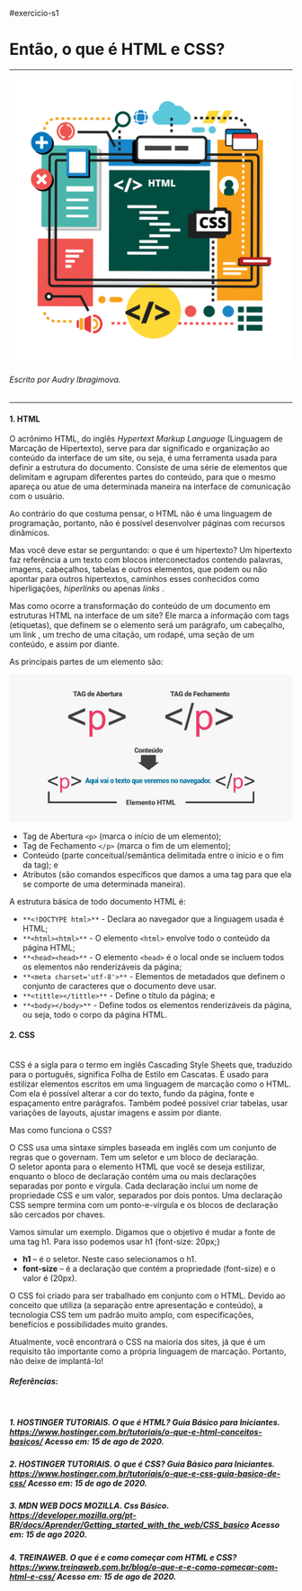 #exercicio-s1

# Então, o que é HTML e CSS?

__________

![Imagem vetor de HTML e CSS ](.\imagens\html_css.jpg)

###### _Escrito por Audry  Ibragimova._
____________
#### 1. HTML

O acrônimo HTML, do inglês _Hypertext Markup Language_ (Linguagem de Marcação de Hipertexto), serve para dar significado e organização ao conteúdo da interface de um site, ou seja, é uma ferramenta usada para definir a estrutura do documento. Consiste de uma série de elementos que delimitam e agrupam diferentes partes do conteúdo, para que o mesmo apareça ou atue de uma determinada maneira na interface de comunicação com o usuário.

Ao contrário do que costuma pensar, o HTML não é uma linguagem de programação, portanto, não é possível desenvolver páginas com recursos dinâmicos.

Mas você deve estar se perguntando: o que é um hipertexto? Um hipertexto faz referência a um texto com blocos interconectados contendo palavras, imagens, cabeçalhos, tabelas e outros elementos, que podem ou não apontar para outros hipertextos, caminhos esses conhecidos como hiperligações, _hiperlinks_ ou apenas _links_ .

Mas como ocorre a transformação do conteúdo de um documento em estruturas HTML na interface de um site? Ele marca a informação com tags (etiquetas), que definem se o elemento será um parágrafo, um cabeçalho, um link , um trecho de uma citação, um rodapé, uma seção de um conteúdo, e assim por diante.

As principais partes de um elemento são:

![imagem da estrutura de um elemento html](.\imagens\estrutura-de-um-elemento-html.jpg)

- Tag de Abertura ``<p>`` (marca o início de um elemento);
- Tag de Fechamento ``</p>`` (marca o fim de um elemento);
- Conteúdo (parte conceitual/semântica delimitada entre o início e o fim da tag); e
- Atributos (são comandos específicos que damos a uma tag para que ela se comporte de uma determinada maneira).

A estrutura básica de todo documento HTML é:

- ``**<!DOCTYPE html>**`` - Declara ao navegador que a linguagem usada é  HTML;
- ``**<html><html>**`` - O elemento ``<html>`` envolve todo o conteúdo da página HTML;
- ``**<head><head>**`` - O elemento ``<head>`` é o local onde se incluem todos os elementos não renderizáveis da página;
- ``**<meta charset='utf-8'>**`` - Elementos de metadados que definem o conjunto de caracteres que o documento deve usar.
- ``**<tittle></tittle>**`` - Define o título da página; e
- ``**<body></body>**`` - Define todos os elementos renderizáveis da página, ou seja, todo o corpo da página HTML.

#### 2. CSS
<br>
CSS é a sigla para o termo em inglês Cascading Style Sheets que, traduzido para o português, significa Folha de Estilo em Cascatas. É usado para estilizar elementos escritos em uma linguagem de marcação como o HTML. Com ela é possível alterar a cor do texto, fundo da página, fonte e espaçamento entre parágrafos. Também podeé possível criar tabelas, usar variações de layouts, ajustar imagens e assim por diante.

Mas como funciona o CSS?

O CSS usa uma sintaxe simples baseada em inglês com um conjunto de regras que o governam. Tem um seletor e um bloco de declaração.
<br>
O seletor aponta para o elemento HTML que você se deseja estilizar, enquanto o bloco de declaração contém uma ou mais declarações separadas por ponto e vírgula. Cada declaração inclui um nome de propriedade CSS e um valor, separados por dois pontos. Uma declaração CSS sempre termina com um ponto-e-vírgula e os blocos de declaração são cercados por chaves.

Vamos simular um exemplo. Digamos que o objetivo é mudar a fonte de uma tag h1. Para isso podemos usar h1 {font-size: 20px;}

- **h1** – é o seletor. Neste caso selecionamos o h1.
- **font-size** – é a declaração que contém  a propriedade (font-size) e o valor é (20px).

O CSS foi criado para ser trabalhado em conjunto com o HTML. Devido ao conceito que utiliza (a separação entre apresentação e conteúdo), a tecnologia CSS tem um padrão muito amplo, com especificações, benefícios e possibilidades muito grandes.

Atualmente, você encontrará o CSS na maioria dos sites, já que é um requisito tão importante como a própria linguagem de marcação. Portanto, não deixe de implantá-lo!
<br>

#### _Referências:_
<br>

##### _1. HOSTINGER TUTORIAIS. O que é HTML? Guia Básico para Iniciantes. <https://www.hostinger.com.br/tutoriais/o-que-e-html-conceitos-basicos/> Acesso em: 15 de ago de 2020._

##### _2. HOSTINGER TUTORIAIS. O que é CSS? Guia Básico para Iniciantes. <https://www.hostinger.com.br/tutoriais/o-que-e-css-guia-basico-de-css/> Acesso em: 15 de ago de 2020._

##### _3. MDN WEB DOCS MOZILLA. Css Básico. <https://developer.mozilla.org/pt-BR/docs/Aprender/Getting_started_with_the_web/CSS_basico> Acesso em: 15 de ago 2020._

##### _4. TREINAWEB. O que é e como começar com HTML e CSS?  <https://www.treinaweb.com.br/blog/o-que-e-e-como-comecar-com-html-e-css/> Acesso em: 15 de ago de 2020._
